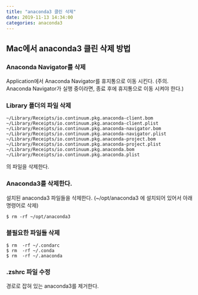 ```yaml
---
title: "anaconda3 클린 삭제"
date: 2019-11-13 14:34:00
categories: anaconda3
---
```


## Mac에서 anaconda3 클린 삭제 방법

### Anaconda Navigator를 삭제

Application에서 Anaconda Navigator를 휴지통으로 이동 시킨다. 
(주의. Anaconda Navigator가 실행 중이라면, 종료 후에 휴지통으로 이동 시켜야 한다.)


### Library 폴더의 파일 삭제

```
~/Library/Receipts/io.continuum.pkg.anaconda-client.bom
~/Library/Receipts/io.continuum.pkg.anaconda-client.plist
~/Library/Receipts/io.continuum.pkg.anaconda-navigator.bom
~/Library/Receipts/io.continuum.pkg.anaconda-navigator.plist
~/Library/Receipts/io.continuum.pkg.anaconda-project.bom
~/Library/Receipts/io.continuum.pkg.anaconda-project.plist
~/Library/Receipts/io.continuum.pkg.anaconda.bom
~/Library/Receipts/io.continuum.pkg.anaconda.plist
```
의 파일을 삭제한다.


### Anaconda3를 삭제한다. 

설치된 anaconda3 파일들을 삭제한다. 
(~/opt/anaconda3 에 설치되어 있어서 아래 명령어로 삭제)

```console
$ rm -rf ~/opt/anaconda3
```


### 블필요한 파일들 삭제

```console
$ rm  -rf ~/.condarc
$ rm  -rf ~/.conda
$ rm  -rf ~/.anaconda
```

### .zshrc 파일 수정

경로로 잡혀 있는 anaconda3를 제거한다.
